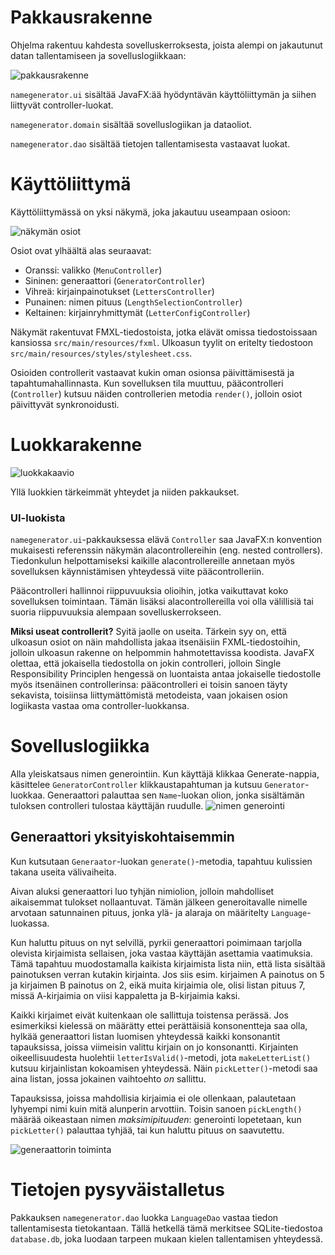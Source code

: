 # Pakkausrakenne
Ohjelma rakentuu kahdesta sovelluskerroksesta, joista alempi on jakautunut datan tallentamiseen ja sovelluslogiikkaan:

![pakkausrakenne](kuvat/pakkausrakenne.jpg)

`namegenerator.ui` sisältää JavaFX:ää hyödyntävän käyttöliittymän ja siihen liittyvät controller-luokat. 

`namegenerator.domain` sisältää sovelluslogiikan ja dataoliot.

`namegenerator.dao` sisältää tietojen tallentamisesta vastaavat luokat.

# Käyttöliittymä
Käyttöliittymässä on yksi näkymä, joka jakautuu useampaan osioon:

![näkymän osiot](kuvat/sovellus_osiot.png)

Osiot ovat ylhäältä alas seuraavat:
* Oranssi: valikko (`MenuController`)
* Sininen: generaattori (`GeneratorController`)
* Vihreä: kirjainpainotukset (`LettersController`)
* Punainen: nimen pituus (`LengthSelectionController`)
* Keltainen: kirjainryhmittymät (`LetterConfigController`)

Näkymät rakentuvat FMXL-tiedostoista, jotka elävät omissa tiedostoissaan kansiossa `src/main/resources/fxml`. 
Ulkoasun tyylit on eritelty tiedostoon `src/main/resources/styles/stylesheet.css`.

Osioiden controllerit vastaavat kukin oman osionsa päivittämisestä ja tapahtumahallinnasta. 
Kun sovelluksen tila muuttuu, pääcontrolleri (`Controller`) kutsuu näiden controllerien metodia `render()`,
jolloin osiot päivittyvät synkronoidusti.

# Luokkarakenne
![luokkakaavio](kuvat/luokkakaavio.jpg)

Yllä luokkien tärkeimmät yhteydet ja niiden pakkaukset. 

### UI-luokista
`namegenerator.ui`-pakkauksessa elävä `Controller` saa JavaFX:n 
konvention mukaisesti referenssin näkymän alacontrollereihin (eng. nested controllers). Tiedonkulun helpottamiseksi 
kaikille alacontrollereille annetaan myös sovelluksen käynnistämisen yhteydessä viite pääcontrolleriin.

Pääcontrolleri hallinnoi riippuvuuksia olioihin, jotka vaikuttavat koko sovelluksen toimintaan. 
Tämän lisäksi alacontrollereilla voi olla välillisiä tai suoria riippuvuuksia alempaan sovelluskerrokseen. 

**Miksi useat controllerit?** Syitä jaolle on useita. Tärkein syy on, että ulkoasun osiot on näin mahdollista jakaa 
itsenäisiin FXML-tiedostoihin, jolloin ulkoasun rakenne on helpommin hahmotettavissa koodista. JavaFX olettaa, että
jokaisella tiedostolla on jokin controlleri, jolloin Single Responsibility Principlen hengessä on luontaista 
antaa jokaiselle tiedostolle myös itsenäinen controllerinsa: pääcontrolleri ei toisin sanoen täyty sekavista, toisiinsa
liittymättömistä metodeista, vaan jokaisen osion logiikasta vastaa oma controller-luokkansa.

# Sovelluslogiikka
Alla yleiskatsaus nimen generointiin. Kun käyttäjä klikkaa Generate-nappia, käsittelee `GeneratorController` 
klikkaustapahtuman ja kutsuu `Generator`-luokkaa. Generaattori palauttaa sen `Name`-luokan olion, 
jonka sisältämän tuloksen controlleri tulostaa käyttäjän ruudulle.
![nimen generointi](kuvat/nimen_generointi.png)

## Generaattori yksityiskohtaisemmin
Kun kutsutaan `Generaator`-luokan `generate()`-metodia, tapahtuu kulissien takana useita välivaiheita.

Aivan aluksi generaattori luo tyhjän nimiolion, jolloin mahdolliset aikaisemmat tulokset nollaantuvat. 
Tämän jälkeen generoitavalle nimelle arvotaan satunnainen pituus, jonka ylä- ja alaraja on määritelty `Language`-luokassa.

Kun haluttu pituus on nyt selvillä, pyrkii generaattori poimimaan tarjolla olevista kirjaimista sellaisen, 
joka vastaa käyttäjän asettamia vaatimuksia. Tämä tapahtuu muodostamalla kaikista kirjaimista lista niin, että
lista sisältää painotuksen verran kutakin kirjainta. Jos siis esim. kirjaimen A painotus on 5 ja kirjaimen B painotus on 2,
eikä muita kirjaimia ole, olisi listan pituus 7, missä A-kirjaimia on viisi kappaletta ja B-kirjaimia kaksi.

Kaikki kirjaimet eivät kuitenkaan ole sallittuja toistensa perässä. Jos esimerkiksi kielessä on määrätty
ettei perättäisiä konsonentteja saa olla, hylkää generaattori listan luomisen yhteydessä kaikki konsonantit 
tapauksissa, joissa viimeisin valittu kirjain on jo konsonantti. 
Kirjainten oikeellisuudesta huolehtii `letterIsValid()`-metodi, jota `makeLetterList()` kutsuu kirjainlistan
kokoamisen yhteydessä. Näin `pickLetter()`-metodi saa aina listan, jossa jokainen vaihtoehto *on* sallittu.

Tapauksissa, joissa mahdollisia kirjaimia ei ole ollenkaan, palautetaan lyhyempi nimi kuin mitä alunperin arvottiin.
Toisin sanoen `pickLength()` määrää oikeastaan nimen *maksimipituuden*: generointi lopetetaan, kun `pickLetter()`
palauttaa tyhjää, tai kun haluttu pituus on saavutettu.

![generaattorin toiminta](kuvat/generaattorin_toiminta.png)

# Tietojen pysyväistalletus
Pakkauksen `namegenerator.dao` luokka `LanguageDao` vastaa tiedon tallentamisesta tietokantaan. 
Tällä hetkellä tämä merkitsee SQLite-tiedostoa `database.db`, joka luodaan tarpeen mukaan kielen tallentamisen yhteydessä.